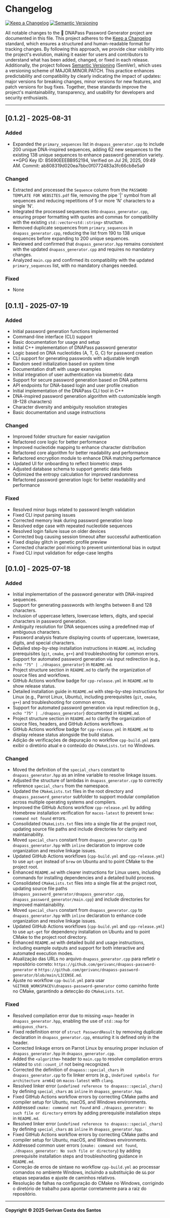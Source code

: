 # Changelog

[![Keep a Changelog](https://img.shields.io/badge/Keep%20a%20Changelog-1.0.0-orange)](https://keepachangelog.com/en/1.0.0/)
[![Semantic Versioning](https://img.shields.io/badge/Semantic%20Versioning-2.0.0-blue)](https://semver.org/spec/v2.0.0.html)

All notable changes to the 🧬 DNAPass Password Generator project are documented in this file. This project adheres to the [Keep a Changelog](https://keepachangelog.com/en/1.0.0/) standard, which ensures a structured and human-readable format for tracking changes. By following this approach, we provide clear visibility into the project's evolution, making it easier for users and contributors to understand what has been added, changed, or fixed in each release. Additionally, the project follows [Semantic Versioning](https://semver.org/spec/v2.0.0.html) (SemVer), which uses a versioning scheme of MAJOR.MINOR.PATCH. This practice enhances predictability and compatibility by clearly indicating the impact of updates: major versions for breaking changes, minor versions for new features, and patch versions for bug fixes. Together, these standards improve the project's maintainability, transparency, and usability for developers and security enthusiasts.

---

## [0.1.2] - 2025-08-31

### Added
- Expanded the `primary_sequences` list in `dnapass_generator.cpp` to include 200 unique DNA-inspired sequences, adding 62 new sequences to the existing 138 unique sequences to enhance password generation variety. **GPG Key ID: B5690EEEBB952194, Verified on Jul 26, 2025, 09:49 AM. Commit: ab808319d020ea7bbc0f0772483a3fc66cb8e5a9

### Changed
- Extracted and processed the `Sequence` column from the `PASSWORD TEMPLATE FOR WEBSITES.pdf` file, removing the pipe '|' symbol from all sequences and reducing repetitions of 5 or more 'N' characters to a single 'N'.
- Integrated the processed sequences into `dnapass_generator.cpp`, ensuring proper formatting with quotes and commas for compatibility with the existing `std::vector<std::string>` structure.
- Removed duplicate sequences from `primary_sequences` in `dnapass_generator.cpp`, reducing the list from 190 to 138 unique sequences before expanding to 200 unique sequences.
- Reviewed and confirmed that `dnapass_generator.hpp` remains consistent with the updated `dnapass_generator.cpp` and requires no mandatory changes.
- Analyzed `main.cpp` and confirmed its compatibility with the updated `primary_sequences` list, with no mandatory changes needed.

### Fixed
- None

## [0.1.1] - 2025-07-19

### Added
- Initial password generation functions implemented
- Command-line interface (CLI) support
- Basic documentation for usage and setup
- Initial C++ implementation of DNAPass password generator
- Logic based on DNA nucleotides (A, T, G, C) for password creation
- CLI support for generating passwords with adjustable length
- Random seed initialization based on system time
- Documentation draft with usage examples
- Initial integration of user authentication via biometric data
- Support for secure password generation based on DNA patterns
- API endpoints for DNA-based login and user profile creation
- Initial implementation of the DNAPass CLI tool in C++
- DNA-inspired password generation algorithm with customizable length (8–128 characters)
- Character diversity and ambiguity resolution strategies
- Basic documentation and usage instructions

### Changed
- Improved folder structure for easier navigation
- Refactored core logic for better performance
- Improved nucleotide mapping to enhance character distribution
- Refactored core algorithm for better readability and performance
- Refactored encryption module to enhance DNA matching performance
- Updated UI for onboarding to reflect biometric steps
- Adjusted database schema to support genetic data fields
- Optimized the entropy calculation for improved randomness
- Refactored password generation logic for better readability and performance

### Fixed
- Resolved minor bugs related to password length validation
- Fixed CLI input parsing issues
- Corrected memory leak during password generation loop
- Resolved edge case with repeated nucleotide sequences
- Resolved login failure issue on older devices
- Corrected bug causing session timeout after successful authentication
- Fixed display glitch in genetic profile preview
- Corrected character pool mixing to prevent unintentional bias in output
- Fixed CLI input validation for edge-case lengths

## [0.1.0] - 2025-07-18

### Added
- Initial implementation of the password generator with DNA-inspired sequences.
- Support for generating passwords with lengths between 8 and 128 characters.
- Inclusion of uppercase letters, lowercase letters, digits, and special characters in password generation.
- Ambiguity resolution for DNA sequences using a predefined map of ambiguous characters.
- Password analysis feature displaying counts of uppercase, lowercase, digits, and special characters.
- Detailed step-by-step installation instructions in `README.md`, including prerequisites (`git`, `cmake`, `g++`) and troubleshooting for common errors.
- Support for automated password generation via input redirection (e.g., `echo "75" | ./dnapass_generator`) in `README.md`.
- Project structure section in `README.md` to clarify the organization of source files and workflows.
- GitHub Actions workflow badge for `cpp-release.yml` in `README.md` to show release status.
- Detailed installation guide in `README.md` with step-by-step instructions for Linux (e.g., Parrot Linux, Ubuntu), including prerequisites (`git`, `cmake`, `g++`) and troubleshooting for common errors.
- Support for automated password generation via input redirection (e.g., `echo "75" | ./dnapass_generator`) documented in `README.md`.
- Project structure section in `README.md` to clarify the organization of source files, headers, and GitHub Actions workflows.
- GitHub Actions workflow badge for `cpp-release.yml` in `README.md` to display release status alongside the build status.
- Adição de verificações de depuração no workflow `cpp-build.yml` para exibir o diretório atual e o conteúdo do `CMakeLists.txt` no Windows.

### Changed
- Moved the definition of the `special_chars` constant to `dnapass_generator.hpp` as an inline variable to resolve linkage issues.
- Adjusted the structure of lambdas in `dnapass_generator.cpp` to correctly reference `special_chars` from the namespace.
- Updated the `CMakeLists.txt` files in the root directory and `dnapass_password_generator` subfolder to support modular compilation across multiple operating systems and compilers.
- Improved the GitHub Actions workflow `cpp-release.yml` by adding Homebrew installation verification for `macos-latest` to prevent `brew: command not found` errors.
- Consolidated `CMakeLists.txt` files into a single file at the project root, updating source file paths and include directories for clarity and maintainability.
- Moved `special_chars` constant from `dnapass_generator.cpp` to `dnapass_generator.hpp` with `inline` declaration to improve code organization and resolve linkage issues.
- Updated GitHub Actions workflows (`cpp-build.yml` and `cpp-release.yml`) to use `apt-get` instead of `brew` on Ubuntu and to point CMake to the project root.
- Enhanced `README.md` with clearer instructions for Linux users, including commands for installing dependencies and a detailed build process.
- Consolidated `CMakeLists.txt` files into a single file at the project root, updating source file paths (`dnapass_password_generator/dnapass_generator.cpp`, `dnapass_password_generator/main.cpp`) and include directories for improved maintainability.
- Moved `special_chars` constant from `dnapass_generator.cpp` to `dnapass_generator.hpp` with `inline` declaration to enhance code organization and resolve linkage issues.
- Updated GitHub Actions workflows (`cpp-build.yml` and `cpp-release.yml`) to use `apt-get` for dependency installation on Ubuntu and to point CMake to the project root directory.
- Enhanced `README.md` with detailed build and usage instructions, including example outputs and support for both interactive and automated execution modes.
- Atualização das URLs no arquivo `dnapass_generator.cpp` para refletir o repositório correto: `https://github.com/gerivanc/dnapass-password-generator` e `https://github.com/gerivanc/dnapass-password-generator/blob/main/LICENSE.md`.
- Ajuste no workflow `cpp-build.yml` para usar `%GITHUB_WORKSPACE%\dnapass-password-generator` como caminho fonte no CMake, garantindo a detecção do `CMakeLists.txt`.

### Fixed
- Resolved compilation error due to missing `<map>` header in `dnapass_generator.hpp`, enabling the use of `std::map` for `ambiguous_chars`.
- Fixed redefinition error of `struct PasswordResult` by removing duplicate declaration in `dnapass_generator.cpp`, ensuring it is defined only in the header.
- Corrected linkage errors on Parrot Linux by ensuring proper inclusion of `dnapass_generator.hpp` in `dnapass_generator.cpp`.
- Added the `<algorithm>` header to `main.cpp` to resolve compilation errors related to `std::count_if` not being recognized.
- Corrected the definition of `dnapass::special_chars` in `dnapass_generator.cpp` to fix linker errors (e.g., `Undefined symbols for architecture arm64`) on `macos-latest` with `clang`.
- Resolved linker error (`undefined reference to dnapass::special_chars`) by defining `special_chars` as `inline` in `dnapass_generator.hpp`.
- Fixed GitHub Actions workflow errors by correcting CMake paths and compiler setup for Ubuntu, macOS, and Windows environments.
- Addressed `cmake: command not found` and `./dnapass_generator: No such file or directory` errors by adding prerequisite installation steps in `README.md`.
- Resolved linker error (`undefined reference to dnapass::special_chars`) by defining `special_chars` as `inline` in `dnapass_generator.hpp`.
- Fixed GitHub Actions workflow errors by correcting CMake paths and compiler setup for Ubuntu, macOS, and Windows environments.
- Addressed common user errors (`cmake: command not found`, `./dnapass_generator: No such file or directory`) by adding prerequisite installation steps and troubleshooting guidance in `README.md`.
- Correção de erros de sintaxe no workflow `cpp-build.yml` ao processar comandos no ambiente Windows, incluindo a substituição de `&&` por etapas separadas e ajuste de caminhos relativos.
- Resolução de falhas na configuração do CMake no Windows, corrigindo o diretório de trabalho para apontar corretamente para a raiz do repositório.

---

#### Copyright © 2025 Gerivan Costa dos Santos
